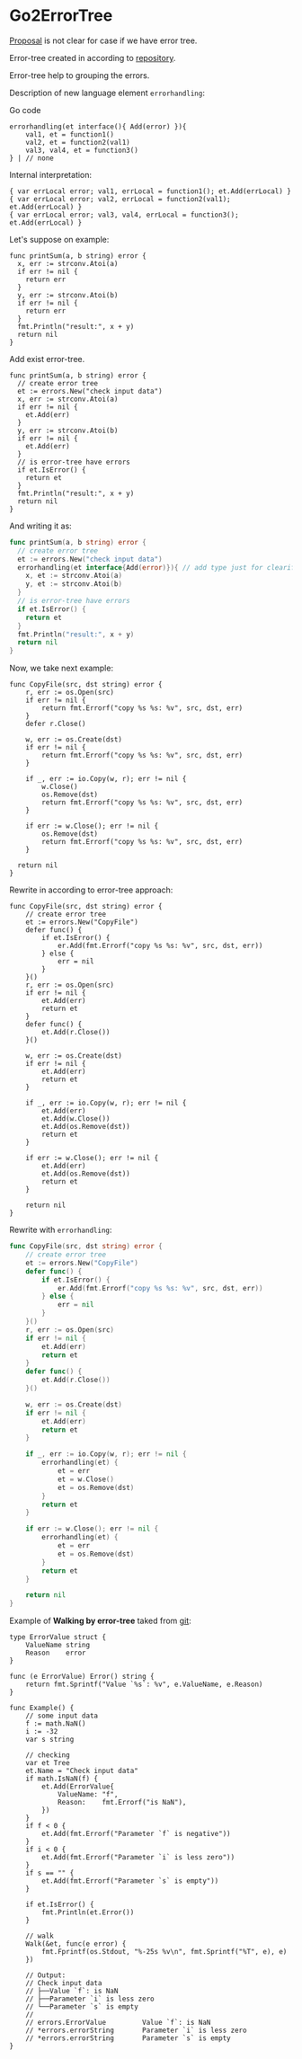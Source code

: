 # Go2ErrorTree

[Proposal](https://go.googlesource.com/proposal/+/master/design/go2draft-error-handling-overview.md) is not clear for case if we have error tree.

Error-tree created in according to [repository](https://github.com/Konstantin8105/errors).

Error-tree help to grouping the errors.

Description of new language element `errorhandling`:

Go code 
```
errorhandling(et interface(){ Add(error) }){ 
	val1, et = function1()
	val2, et = function2(val1)
	val3, val4, et = function3()
} | // none
```

Internal interpretation:
```
{ var errLocal error; val1, errLocal = function1(); et.Add(errLocal) }
{ var errLocal error; val2, errLocal = function2(val1); et.Add(errLocal) }
{ var errLocal error; val3, val4, errLocal = function3(); et.Add(errLocal) }
```

Let's suppose on example:
```
func printSum(a, b string) error {
  x, err := strconv.Atoi(a)
  if err != nil {
    return err
  }
  y, err := strconv.Atoi(b)
  if err != nil {
    return err
  }
  fmt.Println("result:", x + y)
  return nil
}
```

Add exist error-tree.

```
func printSum(a, b string) error {
  // create error tree
  et := errors.New("check input data")
  x, err := strconv.Atoi(a)
  if err != nil {
    et.Add(err)
  }
  y, err := strconv.Atoi(b)
  if err != nil {
    et.Add(err)
  }
  // is error-tree have errors
  if et.IsError() {
    return et
  }
  fmt.Println("result:", x + y)
  return nil
}
```

And writing it as:

```go
func printSum(a, b string) error {
  // create error tree
  et := errors.New("check input data")
  errorhandling(et interface{Add(error)}){ // add type just for clearification
    x, et := strconv.Atoi(a)
    y, et := strconv.Atoi(b)
  }
  // is error-tree have errors
  if et.IsError() {
    return et
  }
  fmt.Println("result:", x + y)
  return nil
}
```

Now, we take next example:
```
func CopyFile(src, dst string) error {
	r, err := os.Open(src)
	if err != nil {
		return fmt.Errorf("copy %s %s: %v", src, dst, err)
	}
	defer r.Close()

	w, err := os.Create(dst)
	if err != nil {
		return fmt.Errorf("copy %s %s: %v", src, dst, err)
	}

	if _, err := io.Copy(w, r); err != nil {
		w.Close()
		os.Remove(dst)
		return fmt.Errorf("copy %s %s: %v", src, dst, err)
	}

	if err := w.Close(); err != nil {
		os.Remove(dst)
		return fmt.Errorf("copy %s %s: %v", src, dst, err)
	}
  
  return nil
}
```

Rewrite in according to error-tree approach:
```
func CopyFile(src, dst string) error {
	// create error tree
	et := errors.New("CopyFile")
	defer func() {
		if et.IsError() {
			er.Add(fmt.Errorf("copy %s %s: %v", src, dst, err))
		} else {
			err = nil
		}
	}()
	r, err := os.Open(src)
	if err != nil {
		et.Add(err)
		return et
	}
	defer func() {
		et.Add(r.Close())
	}()

	w, err := os.Create(dst)
	if err != nil {
		et.Add(err)
		return et
	}

	if _, err := io.Copy(w, r); err != nil {
		et.Add(err)
		et.Add(w.Close())
		et.Add(os.Remove(dst))
		return et
	}

	if err := w.Close(); err != nil {
		et.Add(err)
		et.Add(os.Remove(dst))
		return et
	}

	return nil
}
```

Rewrite with `errorhandling`:
```go
func CopyFile(src, dst string) error {
	// create error tree
	et := errors.New("CopyFile")
	defer func() {
		if et.IsError() {
			er.Add(fmt.Errorf("copy %s %s: %v", src, dst, err))
		} else {
			err = nil
		}
	}()
	r, err := os.Open(src)
	if err != nil {
		et.Add(err)
		return et
	}
	defer func() {
		et.Add(r.Close())
	}()

	w, err := os.Create(dst)
	if err != nil {
		et.Add(err)
		return et
	}

	if _, err := io.Copy(w, r); err != nil {
		errorhandling(et) {
			et = err
			et = w.Close()
			et = os.Remove(dst)
		}
		return et
	}

	if err := w.Close(); err != nil {
		errorhandling(et) {
			et = err
			et = os.Remove(dst)
		}
		return et
	}

	return nil
}
```

Example of **Walking by error-tree** taked from [git](https://github.com/Konstantin8105/errors):

```golang
type ErrorValue struct {
	ValueName string
	Reason    error
}

func (e ErrorValue) Error() string {
	return fmt.Sprintf("Value `%s`: %v", e.ValueName, e.Reason)
}

func Example() {
	// some input data
	f := math.NaN()
	i := -32
	var s string

	// checking
	var et Tree
	et.Name = "Check input data"
	if math.IsNaN(f) {
		et.Add(ErrorValue{
			ValueName: "f",
			Reason:    fmt.Errorf("is NaN"),
		})
	}
	if f < 0 {
		et.Add(fmt.Errorf("Parameter `f` is negative"))
	}
	if i < 0 {
		et.Add(fmt.Errorf("Parameter `i` is less zero"))
	}
	if s == "" {
		et.Add(fmt.Errorf("Parameter `s` is empty"))
	}

	if et.IsError() {
		fmt.Println(et.Error())
	}

	// walk
	Walk(&et, func(e error) {
		fmt.Fprintf(os.Stdout, "%-25s %v\n", fmt.Sprintf("%T", e), e)
	})

	// Output:
	// Check input data
	// ├──Value `f`: is NaN
	// ├──Parameter `i` is less zero
	// └──Parameter `s` is empty
	//
	// errors.ErrorValue         Value `f`: is NaN
	// *errors.errorString       Parameter `i` is less zero
	// *errors.errorString       Parameter `s` is empty
}
```
